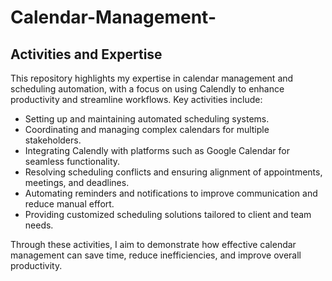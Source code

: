 # Calendar-Management-
## Activities and Expertise

This repository highlights my expertise in calendar management and scheduling automation, with a focus on using Calendly to enhance productivity and streamline workflows. Key activities include:

- Setting up and maintaining automated scheduling systems.
- Coordinating and managing complex calendars for multiple stakeholders.
- Integrating Calendly with platforms such as Google Calendar for seamless functionality.
- Resolving scheduling conflicts and ensuring alignment of appointments, meetings, and deadlines.
- Automating reminders and notifications to improve communication and reduce manual effort.
- Providing customized scheduling solutions tailored to client and team needs.

Through these activities, I aim to demonstrate how effective calendar management can save time, reduce inefficiencies, and improve overall productivity.
